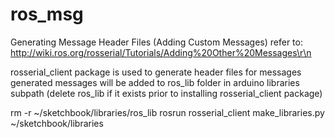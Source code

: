 # ros_msg

Generating Message Header Files (Adding Custom Messages) refer to: http://wiki.ros.org/rosserial/Tutorials/Adding%20Other%20Messages\r\n

rosserial_client package is used to generate header files for messages
generated messages will be added to ros_lib folder in arduino libraries subpath
(delete ros_lib  if it exists prior to installing rosserial_client package)

rm -r ~/sketchbook/libraries/ros_lib
rosrun rosserial_client make_libraries.py ~/sketchbook/libraries

